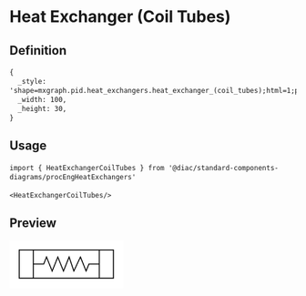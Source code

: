 # Heat Exchanger (Coil Tubes)

## Definition

```
{
  _style: 'shape=mxgraph.pid.heat_exchangers.heat_exchanger_(coil_tubes);html=1;pointerEvents=1;align=center;verticalLabelPosition=bottom;verticalAlign=top;dashed=0;',
  _width: 100,
  _height: 30,
}
```

## Usage

```
import { HeatExchangerCoilTubes } from '@diac/standard-components-diagrams/procEngHeatExchangers'

<HeatExchangerCoilTubes/>
```

## Preview

<img src="./heat-exchanger-coil-tubes.png" width="200"/>
